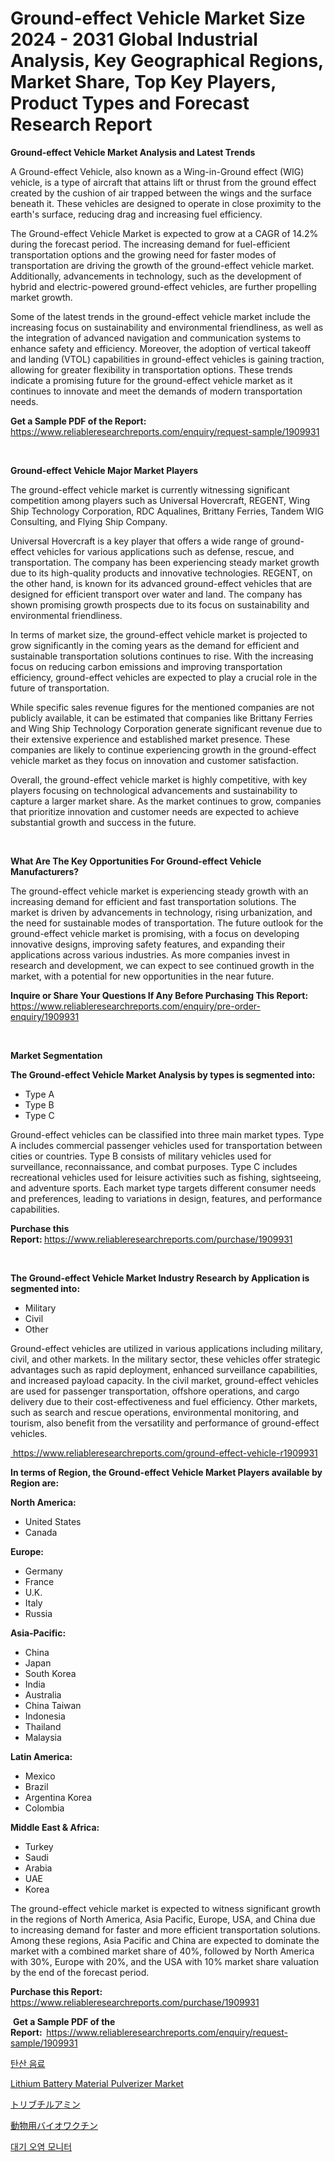 <p><h1>Ground-effect Vehicle Market Size 2024 - 2031 Global Industrial Analysis, Key Geographical Regions, Market Share, Top Key Players, Product Types and Forecast Research Report</h1></p><p><strong>Ground-effect Vehicle Market Analysis and Latest Trends</strong></p>
<p><p>A Ground-effect Vehicle, also known as a Wing-in-Ground effect (WIG) vehicle, is a type of aircraft that attains lift or thrust from the ground effect created by the cushion of air trapped between the wings and the surface beneath it. These vehicles are designed to operate in close proximity to the earth's surface, reducing drag and increasing fuel efficiency.</p><p>The Ground-effect Vehicle Market is expected to grow at a CAGR of 14.2% during the forecast period. The increasing demand for fuel-efficient transportation options and the growing need for faster modes of transportation are driving the growth of the ground-effect vehicle market. Additionally, advancements in technology, such as the development of hybrid and electric-powered ground-effect vehicles, are further propelling market growth.</p><p>Some of the latest trends in the ground-effect vehicle market include the increasing focus on sustainability and environmental friendliness, as well as the integration of advanced navigation and communication systems to enhance safety and efficiency. Moreover, the adoption of vertical takeoff and landing (VTOL) capabilities in ground-effect vehicles is gaining traction, allowing for greater flexibility in transportation options. These trends indicate a promising future for the ground-effect vehicle market as it continues to innovate and meet the demands of modern transportation needs.</p></p>
<p><strong>Get a Sample PDF of the Report:&nbsp;</strong> <a href="https://www.reliableresearchreports.com/enquiry/request-sample/1909931">https://www.reliableresearchreports.com/enquiry/request-sample/1909931</a></p>
<p>&nbsp;</p>
<p><strong>Ground-effect Vehicle Major Market Players</strong></p>
<p><p>The ground-effect vehicle market is currently witnessing significant competition among players such as Universal Hovercraft, REGENT, Wing Ship Technology Corporation, RDC Aqualines, Brittany Ferries, Tandem WIG Consulting, and Flying Ship Company. </p><p>Universal Hovercraft is a key player that offers a wide range of ground-effect vehicles for various applications such as defense, rescue, and transportation. The company has been experiencing steady market growth due to its high-quality products and innovative technologies. REGENT, on the other hand, is known for its advanced ground-effect vehicles that are designed for efficient transport over water and land. The company has shown promising growth prospects due to its focus on sustainability and environmental friendliness.</p><p>In terms of market size, the ground-effect vehicle market is projected to grow significantly in the coming years as the demand for efficient and sustainable transportation solutions continues to rise. With the increasing focus on reducing carbon emissions and improving transportation efficiency, ground-effect vehicles are expected to play a crucial role in the future of transportation.</p><p>While specific sales revenue figures for the mentioned companies are not publicly available, it can be estimated that companies like Brittany Ferries and Wing Ship Technology Corporation generate significant revenue due to their extensive experience and established market presence. These companies are likely to continue experiencing growth in the ground-effect vehicle market as they focus on innovation and customer satisfaction.</p><p>Overall, the ground-effect vehicle market is highly competitive, with key players focusing on technological advancements and sustainability to capture a larger market share. As the market continues to grow, companies that prioritize innovation and customer needs are expected to achieve substantial growth and success in the future.</p></p>
<p>&nbsp;</p>
<p><strong>What Are The Key Opportunities For Ground-effect Vehicle Manufacturers?</strong></p>
<p><p>The ground-effect vehicle market is experiencing steady growth with an increasing demand for efficient and fast transportation solutions. The market is driven by advancements in technology, rising urbanization, and the need for sustainable modes of transportation. The future outlook for the ground-effect vehicle market is promising, with a focus on developing innovative designs, improving safety features, and expanding their applications across various industries. As more companies invest in research and development, we can expect to see continued growth in the market, with a potential for new opportunities in the near future.</p></p>
<p><strong>Inquire or Share Your Questions If Any Before Purchasing This Report:</strong> <a href="https://www.reliableresearchreports.com/enquiry/pre-order-enquiry/1909931">https://www.reliableresearchreports.com/enquiry/pre-order-enquiry/1909931</a></p>
<p>&nbsp;</p>
<p><strong>Market Segmentation</strong></p>
<p><strong>The Ground-effect Vehicle Market Analysis by types is segmented into:</strong></p>
<p><ul><li>Type A</li><li>Type B</li><li>Type C</li></ul></p>
<p><p>Ground-effect vehicles can be classified into three main market types. Type A includes commercial passenger vehicles used for transportation between cities or countries. Type B consists of military vehicles used for surveillance, reconnaissance, and combat purposes. Type C includes recreational vehicles used for leisure activities such as fishing, sightseeing, and adventure sports. Each market type targets different consumer needs and preferences, leading to variations in design, features, and performance capabilities.</p></p>
<p><strong>Purchase this Report:&nbsp;</strong><a href="https://www.reliableresearchreports.com/purchase/1909931">https://www.reliableresearchreports.com/purchase/1909931</a></p>
<p>&nbsp;</p>
<p><strong>The Ground-effect Vehicle Market Industry Research by Application is segmented into:</strong></p>
<p><ul><li>Military</li><li>Civil</li><li>Other</li></ul></p>
<p><p>Ground-effect vehicles are utilized in various applications including military, civil, and other markets. In the military sector, these vehicles offer strategic advantages such as rapid deployment, enhanced surveillance capabilities, and increased payload capacity. In the civil market, ground-effect vehicles are used for passenger transportation, offshore operations, and cargo delivery due to their cost-effectiveness and fuel efficiency. Other markets, such as search and rescue operations, environmental monitoring, and tourism, also benefit from the versatility and performance of ground-effect vehicles.</p></p>
<p><a href="https://www.reliableresearchreports.com/ground-effect-vehicle-r1909931">&nbsp;https://www.reliableresearchreports.com/ground-effect-vehicle-r1909931</a></p>
<p><strong>In terms of Region, the Ground-effect Vehicle Market Players available by Region are:</strong></p>
<p>
    <p> <strong> North America: </strong>
        <ul>
            <li>United States</li>
            <li>Canada</li>
        </ul>
        </p> 
    <p> <strong> Europe: </strong>
        <ul>
            <li>Germany</li>
            <li>France</li>
            <li>U.K.</li>
            <li>Italy</li>
            <li>Russia</li>
        </ul>
        </p> 
    <p> <strong> Asia-Pacific: </strong>
        <ul>
            <li>China</li>
            <li>Japan</li>
            <li>South Korea</li>
            <li>India</li>
            <li>Australia</li>
            <li>China Taiwan</li>
            <li>Indonesia</li>
            <li>Thailand</li>
            <li>Malaysia</li>
        </ul>
        </p> 
    <p> <strong> Latin America: </strong>
        <ul>
            <li>Mexico</li>
            <li>Brazil</li>
            <li>Argentina Korea</li>
            <li>Colombia</li>
        </ul>
        </p> 
    <p> <strong> Middle East & Africa: </strong>
        <ul>
            <li>Turkey</li>
            <li>Saudi</li>
            <li>Arabia</li>
            <li>UAE</li>
            <li>Korea</li>
        </ul>
    </p>
    </p>
<p><p>The ground-effect vehicle market is expected to witness significant growth in the regions of North America, Asia Pacific, Europe, USA, and China due to increasing demand for faster and more efficient transportation solutions. Among these regions, Asia Pacific and China are expected to dominate the market with a combined market share of 40%, followed by North America with 30%, Europe with 20%, and the USA with 10% market share valuation by the end of the forecast period.</p></p>
<p><strong>Purchase this Report: </strong><a href="https://www.reliableresearchreports.com/purchase/1909931">https://www.reliableresearchreports.com/purchase/1909931</a></p>
<p>&nbsp;<strong>Get a Sample PDF of the Report:&nbsp;&nbsp;</strong><a href="https://www.reliableresearchreports.com/enquiry/request-sample/1909931">https://www.reliableresearchreports.com/enquiry/request-sample/1909931</a></p>
<p><strong></strong></p>
<p><p><a href="https://medium.com/@marcpascual04/%ED%83%84%EC%82%B0%EC%9D%8C%EB%A3%8C-%EC%8B%9C%EC%9E%A5-%EC%A7%80%ED%91%9C-%ED%95%B4%EC%84%9D-%EC%8B%9C%EC%9E%A5-%EC%A0%90%EC%9C%A0%EC%9C%A8-%EB%8F%99%ED%96%A5-%EB%B0%8F-%EC%84%B1%EC%9E%A5-%ED%8C%A8%ED%84%B4-c123c7025a23">탄산 음료</a></p><p><a href="https://github.com/yoshih12/Market-Research-Report-List-3/blob/main/lithium-battery-material-pulverizer-market.md">Lithium Battery Material Pulverizer Market</a></p><p><a href="https://medium.com/@elmoray21/%E3%83%88%E3%83%AA%E3%83%96%E3%83%81%E3%83%AB%E3%82%A2%E3%83%9F%E3%83%B3%E5%B8%82%E5%A0%B4%E8%AA%BF%E6%9F%BB%E3%83%AC%E3%83%9D%E3%83%BC%E3%83%88-%E3%81%9D%E3%81%AE%E6%AD%B4%E5%8F%B2%E3%81%8A%E3%82%88%E3%81%B32024%E5%B9%B4%E3%81%8B%E3%82%892031%E5%B9%B4%E3%81%AE%E4%BA%88%E6%B8%AC-07f3fe8c1d14">トリブチルアミン</a></p><p><a href="https://github.com/hilmi-2a/Market-Research-Report-List-1/blob/main/262153044908.md">動物用バイオワクチン</a></p><p><a href="https://github.com/BrettWeberrt8767765/Market-Research-Report-List-1/blob/main/299206240850.md">대기 오염 모니터</a></p></p>